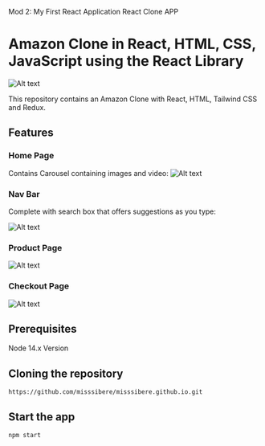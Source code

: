 
Mod 2: My First React Application React Clone APP


# Amazon Clone in React, HTML, CSS, JavaScript using the React Library
![Alt text](<Amazon Clone in React, Tailwind CSS & Redux.png>)


This repository contains an Amazon Clone with React, HTML, Tailwind CSS and Redux.


## Features

### Home Page

Contains Carousel containing images and video:
![Alt text](<Home Page.gif>)


### Nav Bar

Complete with search box that offers suggestions as you type:

 ![Alt text](<Nav Bar.gif>)


### Product Page
![Alt text](<Product Page.gif>)


### Checkout Page
![Alt text](<Checkout Page.gif>)


## Prerequisites

Node 14.x Version

## Cloning the repository

```shell
https://github.com/misssibere/misssibere.github.io.git
```

## Start the app

```shell
npm start
```
